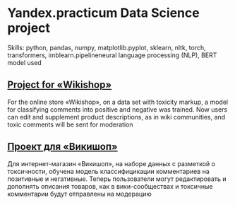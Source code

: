 # Yandex.practicum Data Science project

Skills: python, pandas, numpy, matplotlib.pyplot, sklearn, nltk, torch, transformers, imblearn.pipelineneural language processing (NLP), BERT model used

## [Project for «Wikishop»](https://github.com/PSImera/Yandex.practicum.ds/blob/main/project_sprint_17_toxic_comments/toxic_coments_ENG.ipynb)

For the online store «Wikishop», on a data set with toxicity markup, a model for classifying comments into positive and negative was trained. Now users can edit and supplement product descriptions, as in wiki communities, and toxic comments will be sent for moderation

## [Проект для «Викишоп»](https://github.com/PSImera/Yandex.practicum.ds/blob/main/project_sprint_17_toxic_comments/toxic_coments_RU.ipynb)

Для интернет-магазин «Викишоп», на наборе данных с разметкой о токсичности, обучена модель классифицикации комментариев на позитивные и негативные. Теперь пользователи могут редактировать и дополнять описания товаров, как в вики-сообществах и токсичные комментарии будут отправлены на модерацию

